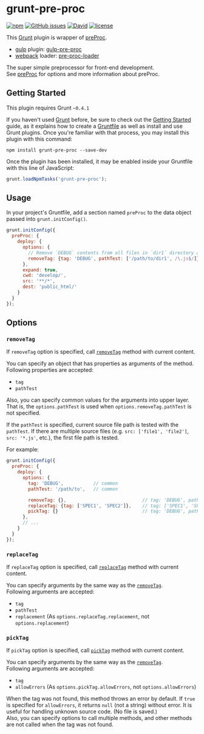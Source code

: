 # grunt-pre-proc

[![npm](https://img.shields.io/npm/v/grunt-pre-proc.svg)](https://www.npmjs.com/package/grunt-pre-proc) [![GitHub issues](https://img.shields.io/github/issues/anseki/grunt-pre-proc.svg)](https://github.com/anseki/grunt-pre-proc/issues) [![David](https://img.shields.io/david/anseki/grunt-pre-proc.svg)](package.json) [![license](https://img.shields.io/badge/license-MIT-blue.svg)](LICENSE-MIT)

This [Grunt](http://gruntjs.com/) plugin is wrapper of [preProc](https://github.com/anseki/pre-proc).

* [gulp](http://gulpjs.com/) plugin: [gulp-pre-proc](https://github.com/anseki/gulp-pre-proc)
* [webpack](https://webpack.js.org/) loader: [pre-proc-loader](https://github.com/anseki/pre-proc-loader)

The super simple preprocessor for front-end development.  
See [preProc](https://github.com/anseki/pre-proc) for options and more information about preProc.

## Getting Started

This plugin requires Grunt `~0.4.1`

If you haven't used [Grunt](http://gruntjs.com/) before, be sure to check out the [Getting Started](http://gruntjs.com/getting-started) guide, as it explains how to create a [Gruntfile](http://gruntjs.com/sample-gruntfile) as well as install and use Grunt plugins. Once you're familiar with that process, you may install this plugin with this command:

```shell
npm install grunt-pre-proc --save-dev
```

Once the plugin has been installed, it may be enabled inside your Gruntfile with this line of JavaScript:

```js
grunt.loadNpmTasks('grunt-pre-proc');
```

## Usage

In your project's Gruntfile, add a section named `preProc` to the data object passed into `grunt.initConfig()`.

```js
grunt.initConfig({
  preProc: {
    deploy: {
      options: {
        // Remove `DEBUG` contents from all files in `dir1` directory and all JS files.
        removeTag: {tag: 'DEBUG', pathTest: ['/path/to/dir1', /\.js$/]}
      },
      expand: true,
      cwd: 'develop/',
      src: '**/*',
      dest: 'public_html/'
    }
  }
});
```

## Options

### `removeTag`

If `removeTag` option is specified, call [`removeTag`](https://github.com/anseki/pre-proc#removetag) method with current content.

You can specify an object that has properties as arguments of the method.  
Following properties are accepted:

- `tag`
- `pathTest`

Also, you can specify common values for the arguments into upper layer. That is, the `options.pathTest` is used when `options.removeTag.pathTest` is not specified.

If the `pathTest` is specified, current source file path is tested with the `pathTest`. If there are multiple source files (e.g. `src: ['file1', 'file2']`, `src: '*.js'`, etc.), the first file path is tested.

For example:

```js
grunt.initConfig({
  preProc: {
    deploy: {
      options: {
        tag: 'DEBUG',           // common
        pathTest: '/path/to',   // common

        removeTag: {},                            // tag: 'DEBUG', pathTest: '/path/to'
        replaceTag: {tag: ['SPEC1', 'SPEC2']},    // tag: ['SPEC1', 'SPEC2'], pathTest: '/path/to'
        pickTag: {}                               // tag: 'DEBUG', pathTest: '/path/to'
      },
      // ...
    }
  }
});
```

### `replaceTag`

If `replaceTag` option is specified, call [`replaceTag`](https://github.com/anseki/pre-proc#replacetag) method with current content.

You can specify arguments by the same way as the [`removeTag`](#removetag).  
Following arguments are accepted:

- `tag`
- `pathTest`
- `replacement` (As `options.replaceTag.replacement`, not `options.replacement`)

### `pickTag`

If `pickTag` option is specified, call [`pickTag`](https://github.com/anseki/pre-proc#picktag) method with current content.

You can specify arguments by the same way as the [`removeTag`](#removetag).  
Following arguments are accepted:

- `tag`
- `allowErrors` (As `options.pickTag.allowErrors`, not `options.allowErrors`)

When the tag was not found, this method throws an error by default. If `true` is specified for `allowErrors`, it returns `null` (not a string) without error. It is useful for handling unknown source code. (No file is saved.)  
Also, you can specify options to call multiple methods, and other methods are not called when the tag was not found.
